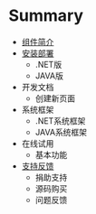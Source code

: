 # Summary

* [组件简介](README.md)
* [安装部署](chapter1.md)
  * .NET版
  * JAVA版
* 开发文档
  * 创建新页面
* 系统框架
  * .NET系统框架
  * JAVA系统框架
* 在线试用
  * 基本功能
* [支持反馈](zhi-chi-fan-kui.md)
  * 捐助支持
  * 源码购买
  * 问题反馈

